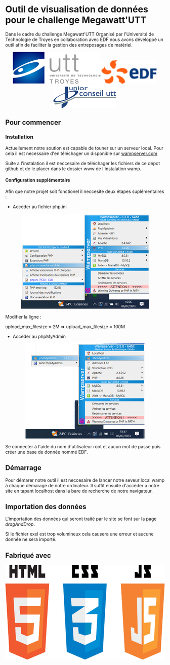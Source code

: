 # Outil de visualisation de données pour le challenge Megawatt'UTT

Dans le cadre du challenge Megawatt'UTT Organisé par l'Université de Technologie de Troyes en collaboration avec EDF nous avons développé un outil afin de faciliter la gestion des entreposages de matériel.
<div align="center">
<img src="/images/UTT_couleur.png" width="277" height="100" />
<img src="/images/logo-edf.svg" width="176" height="75" />
<img src="/images/Logo-Junior-Conseil-utt-fond-transparent.png" width="200" height="75" />
</div>

## Pour commencer

### Installation

Actuellement notre soution est capable de touner sur un serveur local.
Pour cela il est necessaire d'en téléchager un disponible sur [wampserver.com](https://www.wampserver.com/)

Suite a l'instalation il est neccesaire de téléchager les fichiers de ce dépot github et de le placer dans le dossier www de l'instalation wamp.
#### Configuration supplémentaire

Afin que notre projet soit fonctionel il neccesite deux étapes suplémentaires :

* Accèder au fichier php.ini 

<div align="center"><img src="/images/php_ini.png" height=300 /> </div>

Modifier la ligne :

~~upload_max_filesize = 2M~~ => upload_max_filesize = 100M

- Accèder au phpMyAdmin

<div align="center"><img src="/images/PHP my admin.png" height=300 /> </div>


Se connecter à l'aide du nom d'utilisateur root et aucun mot de passe puis créer une base de donnée nommé EDF.


## Démarrage

Pour démarer notre outil il est neccesaire de lancer notre seveur local wamp à chaque démarage de notre ordinateur.
Il suffit ensuite d'accèder a notre site en tapant localhost dans la bare de recherche de notre navigateur.

## Importation des données 

L'importation des données qui seront traité par le site se font sur la page _dragAndDrop_.

Si le fichier exel est trop volumineux cela causera une erreur et aucune donnée ne sera importé.


## Fabriqué avec
<div align="center"><img src="/images/html css js.png" height=300 /> </div>




